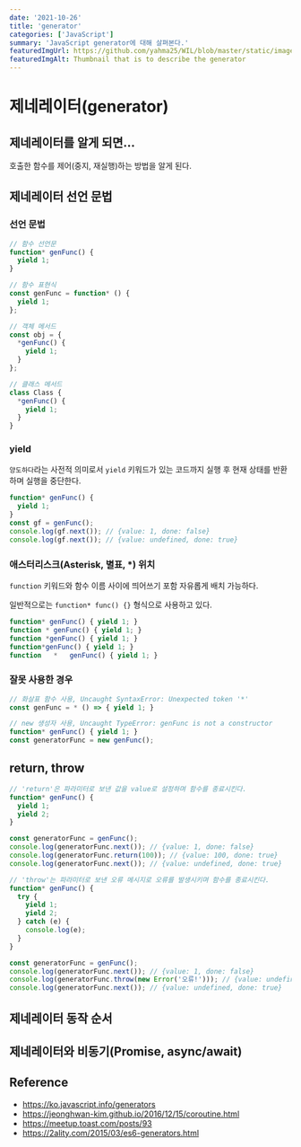 ```yaml
---
date: '2021-10-26'
title: 'generator'
categories: ['JavaScript']
summary: 'JavaScript generator에 대해 살펴본다.'
featuredImgUrl: https://github.com/yahma25/WIL/blob/master/static/images/javascript/js_generator.png?raw=true
featuredImgAlt: Thumbnail that is to describe the generator
---
```


# 제네레이터(generator)

## 제네레이터를 알게 되면...

호출한 함수를 제어(중지, 재실행)하는 방법을 알게 된다.

## 제네레이터 선언 문법

### 선언 문법

```js
// 함수 선언문
function* genFunc() {
  yield 1;
}

// 함수 표현식
const genFunc = function* () {
  yield 1;
};

// 객체 메서드
const obj = {
  *genFunc() {
    yield 1;
  }
};

// 클래스 메서드
class Class {
  *genFunc() {
    yield 1;
  }
}
```

### yield

`양도하다`라는 사전적 의미로서 `yield` 키워드가 있는 코드까지 실행 후 현재 상태를 반환하며 실행을 중단한다.

```js
function* genFunc() {
  yield 1;
}
const gf = genFunc();
console.log(gf.next()); // {value: 1, done: false}
console.log(gf.next()); // {value: undefined, done: true}
```

### 애스터리스크(Asterisk, 별표, *) 위치

`function` 키워드와 함수 이름 사이에 띄어쓰기 포함 자유롭게 배치 가능하다.

일반적으로는 `function* func() {}` 형식으로 사용하고 있다.

```js
function* genFunc() { yield 1; }
function * genFunc() { yield 1; }
function *genFunc() { yield 1; }
function*genFunc() { yield 1; }
function   *   genFunc() { yield 1; }
```

### 잘못 사용한 경우

```js
// 화살표 함수 사용, Uncaught SyntaxError: Unexpected token '*'
const genFunc = * () => { yield 1; }
```
```js
// new 생성자 사용, Uncaught TypeError: genFunc is not a constructor
function* genFunc() { yield 1; }
const generatorFunc = new genFunc();
```

## return, throw

```js
// 'return'은 파라미터로 보낸 값을 value로 설정하며 함수를 종료시킨다.
function* genFunc() {
  yield 1;
  yield 2;
}

const generatorFunc = genFunc();
console.log(generatorFunc.next()); // {value: 1, done: false}
console.log(generatorFunc.return(100)); // {value: 100, done: true}
console.log(generatorFunc.next()); // {value: undefined, done: true}
```

```js
// 'throw'는 파라미터로 보낸 오류 메시지로 오류를 발생시키며 함수를 종료시킨다.
function* genFunc() {
  try {
    yield 1;
    yield 2;
  } catch (e) {
    console.log(e);
  }
}

const generatorFunc = genFunc();
console.log(generatorFunc.next()); // {value: 1, done: false}
console.log(generatorFunc.throw(new Error('오류!'))); // {value: undefined, done: true}
console.log(generatorFunc.next()); // {value: undefined, done: true}
```

## 제네레이터 동작 순서

## 제네레이터와 비동기(Promise, async/await)

## Reference

* https://ko.javascript.info/generators
* https://jeonghwan-kim.github.io/2016/12/15/coroutine.html
* https://meetup.toast.com/posts/93
* https://2ality.com/2015/03/es6-generators.html